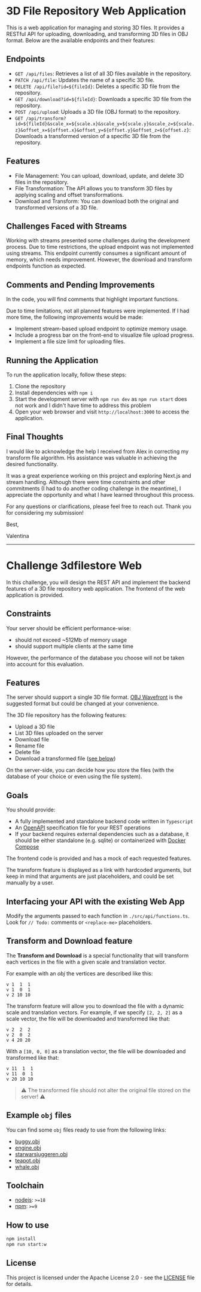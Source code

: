 # 3D File Repository Web Application

This is a web application for managing and storing 3D files. It provides a RESTful API for uploading, downloading, and transforming 3D files in OBJ format. Below are the available endpoints and their features:

## Endpoints

- `GET /api/files`: Retrieves a list of all 3D files available in the repository.
- `PATCH /api/file`: Updates the name of a specific 3D file.
- `DELETE /api/file?id=${fileId}`: Deletes a specific 3D file from the repository.
- `GET /api/download?id=${fileId}`: Downloads a specific 3D file from the repository.
- `POST /api/upload`: Uploads a 3D file (OBJ format) to the repository.
- `GET /api/transform?id=${fileId}&scale_x=${scale.x}&scale_y=${scale.y}&scale_z=${scale.z}&offset_x=${offset.x}&offset_y=${offset.y}&offset_z=${offset.z}`: Downloads a transformed version of a specific 3D file from the repository.

## Features

- File Management: You can upload, download, update, and delete 3D files in the repository.
- File Transformation: The API allows you to transform 3D files by applying scaling and offset transformations.
- Download and Transform: You can download both the original and transformed versions of a 3D file.

## Challenges Faced with Streams

Working with streams presented some challenges during the development process. Due to time restrictions, the upload endpoint was not implemented using streams. This endpoint currently consumes a significant amount of memory, which needs improvement. However, the download and transform endpoints function as expected.

## Comments and Pending Improvements

In the code, you will find comments that highlight important functions. 

Due to time limitations, not all planned features were implemented. If I had more time, the following improvements would be made:

- Implement stream-based upload endpoint to optimize memory usage.
- Include a progress bar on the front-end to visualize file upload progress.
- Implement a file size limit for uploading files.

## Running the Application

To run the application locally, follow these steps:

1. Clone the repository
2. Install dependencies with `npm i`
3. Start the development server with `npm run dev` as `npm run start` does not work and I didn't have time to address this problem
4. Open your web browser and visit `http://localhost:3000` to access the application.

## Final Thoughts

I would like to acknowledge the help I received from Alex in correcting my transform file algorithm. His assistance was valuable in achieving the desired functionality.

It was a great experience working on this project and exploring Next.js and stream handling. Although there were time constraints and other commitments (I had to do another coding challenge in the meantime), I appreciate the opportunity and what I have learned throughout this process.

For any questions or clarifications, please feel free to reach out.
Thank you for considering my submission!

Best,

Valentina

_______________________________________

# Challenge 3dfilestore Web

In this challenge, you will design the REST API and implement the backend features of a 3D file repository web application. The frontend of the web application is provided.

## Constraints

Your server should be efficient performance-wise:

- should not exceed ~512Mb of memory usage
- should support multiple clients at the same time

However, the performance of the database you choose will not be taken into account for this evaluation.

## Features

The server should support a single 3D file format. [OBJ Wavefront](https://en.wikipedia.org/wiki/Wavefront_.obj_file) is the suggested format but could be changed at your convenience.

The 3D file repository has the following features:

- Upload a 3D file
- List 3D files uploaded on the server
- Download file
- Rename file
- Delete file
- Download a transformed file ([see below](#Transform-and-Download-feature))

On the server-side, you can decide how you store the files (with the database of your choice or even using the file system).

## Goals

You should provide:

- A fully implemented and standalone backend code written in `Typescript`
- An [OpenAPI](https://www.openapis.org) specification file for your REST operations
- If your backend requires external dependencies such as a database, it should be either standalone (e.g. sqlite) or containerized with [Docker Compose](https://docs.docker.com/compose)

The frontend code is provided and has a mock of each requested features.

The transform feature is displayed as a link with hardcoded arguments, but keep in mind that arguments are just placeholders, and could be set manually by a user.

## Interfacing your API with the existing Web App

Modify the arguments passed to each function in `./src/api/functions.ts`.
Look for `// Todo:` comments or `<replace-me>` placeholders.

## Transform and Download feature

The **Transform and Download** is a special functionality that will transform each vertices in the file with a given scale and translation vector.

For example with an _obj_ the vertices are described like this:

```obj
v 1  1  1
v 1  0  1
v 2 10 10
```

The transform feature will allow you to download the file with a dynamic scale and translation vectors.
For example, if we specify `[2, 2, 2]` as a scale vector, the file will be downloaded and transformed like that:

```obj
v 2  2  2
v 2  0  2
v 4 20 20
```

With a `[10, 0, 0]` as a translation vector, the file will be downloaded and transformed like that:

```obj
v 11  1  1
v 11  0  1
v 20 10 10
```

> ⚠️ The transformed file should not alter the original file stored on the server! ⚠️

## Example `obj` files

You can find some `obj` files ready to use from the following links:

- [buggy.obj](https://storage.googleapis.com/corp-dev-challenge-3dfilestore-assets/buggy.obj)
- [engine.obj](https://storage.googleapis.com/corp-dev-challenge-3dfilestore-assets/engine.obj)
- [starwarsjuggeren.obj](https://storage.googleapis.com/corp-dev-challenge-3dfilestore-assets/starwarsjuggeren.obj)
- [teapot.obj](https://storage.googleapis.com/corp-dev-challenge-3dfilestore-assets/teapot.obj)
- [whale.obj](https://storage.googleapis.com/corp-dev-challenge-3dfilestore-assets/whale.obj)

## Toolchain

- [nodejs](https://nodejs.org): `>=18`
- [npm](https://www.npmjs.com): `>=9`

## How to use

```sh
npm install
npm run start:w
```

## License

This project is licensed under the Apache License 2.0 - see the [LICENSE](https://github.com/3dverse/challenge-3dfilestore-web/blob/main/LICENSE) file for details.
